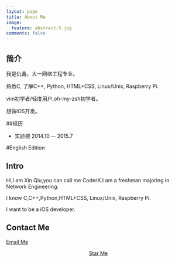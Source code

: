 ```yaml
---
layout: page
title: About Me
image:
  feature: abstract-5.jpg
comments: false
---
```


## 简介

我是仇鑫，大一网络工程专业。

熟悉C, 了解C++, Python, HTML+CSS, Linux/Unix, Raspberry Pi.

vim初学者/轻度用户,oh-my-zsh初学者。

想做iOS开发。


##经历

* 实验楼 2014.10 -- 2015.7




#English Edition

## Intro

Hi,I am Xin Qiu,you can call me CoderX.I am a freshman majoring in Network Engineering.

I know C,C++,Python,HTML+CSS, Linux/Unix, Raspberry Pi.

I want to be a iOS developer.

## Contact Me

[Email Me](mailto:xinqiu.94@gmail.com)

<div markdown="0"><center><a href="https://github.com/xinqiu/" class="btn btn-info">Star Me</a></center></div>
